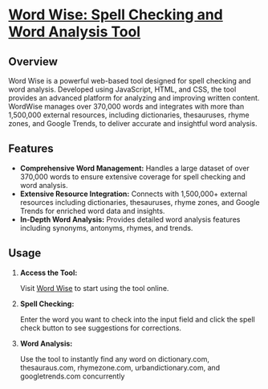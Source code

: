 # **[Word Wise: Spell Checking and Word Analysis Tool](https://logannitzsche.com/word-analysis-tool)**

## Overview

Word Wise is a powerful web-based tool designed for spell checking and word analysis. Developed using JavaScript, HTML, and CSS, the tool provides an advanced platform for analyzing and improving written content. WordWise manages over 370,000 words and integrates with more than 1,500,000 external resources, including dictionaries, thesauruses, rhyme zones, and Google Trends, to deliver accurate and insightful word analysis.

## Features

- **Comprehensive Word Management:** Handles a large dataset of over 370,000 words to ensure extensive coverage for spell checking and word analysis.
- **Extensive Resource Integration:** Connects with 1,500,000+ external resources including dictionaries, thesauruses, rhyme zones, and Google Trends for enriched word data and insights.
- **In-Depth Word Analysis:** Provides detailed word analysis features including synonyms, antonyms, rhymes, and trends.

## Usage

1. **Access the Tool:**

    Visit [Word Wise](https://logannitzsche.com/word-analysis-tool) to start using the tool online.

2. **Spell Checking:**

    Enter the word you want to check into the input field and click the spell check button to see suggestions for corrections.

3. **Word Analysis:**

    Use the tool to instantly find any word on dictionary.com, thesauraus.com, rhymezone.com, urbandictionary.com, and googletrends.com concurrently
